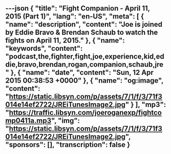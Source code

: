 ---json
{
  "title": "Fight Companion - April 11, 2015 (Part 1)",
  "lang": "en-US",
  "meta": [
    {
      "name": "description",
      "content": "Joe is joined by Eddie Bravo & Brendan Schaub to watch the fights on April 11, 2015."
    },
    {
      "name": "keywords",
      "content": "podcast,the,fighter,fight,joe,experience,kid,eddie,bravo,brendan,rogan,companion,schaub,jre"
    },
    {
      "name": "date",
      "content": "Sun, 12 Apr 2015 00:38:53 +0000"
    },
    {
      "name": "og:image",
      "content": "https://static.libsyn.com/p/assets/7/1/f/3/71f3014e14ef2722/JREiTunesImage2.jpg"
    }
  ],
  "mp3": "https://traffic.libsyn.com/joeroganexp/fightcomp0411a.mp3",
  "img": "https://static.libsyn.com/p/assets/7/1/f/3/71f3014e14ef2722/JREiTunesImage2.jpg",
  "sponsors": [],
  "transcription": false
}
---
<episode-header />

<timemark seconds="0" />

<transcribe-call-to-action />

<episode-footer />